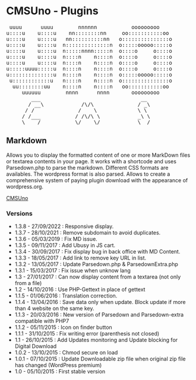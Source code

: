 CMSUno - Plugins
================

<pre>
 uuuu      uuuu        nnnnnn           ooooooooo
u::::u    u::::u    nn::::::::nn     oo:::::::::::oo
u::::u    u::::u   nn::::::::::nn   o:::::::::::::::o
u::::u    u::::u  n::::::::::::::n  o:::::ooooo:::::o
u::::u    u::::u  n:::::nnnn:::::n  o::::o     o::::o
u::::u    u::::u  n::::n    n::::n  o::::o     o::::o
u::::u    u::::u  n::::n    n::::n  o::::o     o::::o
u:::::uuuu:::::u  n::::n    n::::n  o::::o     o::::o
u::::::::::::::u  n::::n    n::::n  o:::::ooooo:::::o
 u::::::::::::u   n::::n    n::::n  o:::::::::::::::o
  uu::::::::uu    n::::n    n::::n   oo:::::::::::oo
     uuuuuu        nnnn      nnnn       ooooooooo
        ___                                __
       / __\            /\/\              / _\
      / /              /    \             \ \
     / /___           / /\/\ \            _\ \
     \____/           \/    \/            \__/
</pre>

## Markdown ##

Allows you to display the formatted content of one or more MarkDown files or textarea contents in your page.
It works with a shortcode and uses Parsedown.php to parse the markdown.
Different CSS formats are availables.
The wordpress format is also parsed.
Allows to create a comprehensive system of paying plugin download with the appearance of wordpress.org.

[CMSUno](https://github.com/boiteasite/cmsuno)

### Versions ###

* 1.3.8 - 27/09/2022 : Responsive display.
* 1.3.7 - 28/10/2021 : Remove subdomain to avoid duplicates.
* 1.3.6 - 05/03/2019 : Fix MD issue.
* 1.3.5 - 09/11/2017 : Add Ubusy in JS cart.
* 1.3.4 - 30/09/2017 : Fix display bug in back office with MD Content.
* 1.3.3 - 18/05/2017 : Add link to remove key URL in list.
* 1.3.2 - 13/05/2017 : Update Parsedown.php & ParsedownExtra.php
* 1.3.1 - 15/03/2017 : Fix issue when unknow lang
* 1.3 - 27/01/2017 : Can now display content from a textarea (not only from a file)
* 1.2 - 14/10/2016 : Use PHP-Gettext in place of gettext
* 1.1.5 - 01/06/2016 : Translation correction.
* 1.1.4 - 13/04/2016 : Save data only when update. Block update if more than 4 website on the same key.
* 1.1.3 - 20/03/2016 : New version of Parsedown and Parsedown-extra compatible with PHP7
* 1.1.2 - 05/11/2015 : Icon on finder button
* 1.1.1 - 31/10/2015 : Fix writing error (parenthesis not closed)
* 1.1 - 26/10/2015 : Add Updates monitoring and Update blocking for Digital Download
* 1.0.2 - 13/10/2015 : Chmod secure on load
* 1.0.1 - 07/10/2015 : Update Downloadable zip file when original zip file has changed (WordPress premium)
* 1.0 - 05/10/2015 : First stable version